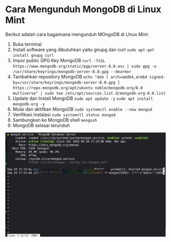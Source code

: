 # Cara Mengunduh MongoDB di Linux Mint

Berikut adalah cara bagaimana mengunduh MOngoDB di LInux Mint:

1. Buka terminal
2. Install software yang dibutuhkan yaitu gnupg dan curl
`sudo apt-get install gnupg curl`
3. Impor public GPG Key MongoDB
`curl -fsSL https://www.mongodb.org/static/pgp/server-8.0.asc | sudo gpg -o /usr/share/keyrings/mongodb-server-8.0.gpg --dearmor`
4. Tambahkan repository MongoDB 
`echo "deb [ arch=amd64,arm64 signed-by=/usr/share/keyrings/mongodb-server-8.0.gpg ] https://repo.mongodb.org/apt/ubuntu noble/mongodb-org/8.0 multiverse" | sudo tee /etc/apt/sources.list.d/mongodb-org-8.0.list`
5. Update dan Install MongoDB
`sudo apt update -y`
`sudo apt install mongodb-org -y`
6. Mulai dan aktifkan MongoDB
`sudo systemctl enable --now mongod`
7. Verifikasi instalasi
`sudo systemctl status mongod`
8. Sambungkan ke MongoDB shell
`mongosh`
9. MongoDB selesai terunduh 

![Tampilan selesai](/session%201/img/Mongoselesai.jpeg)
